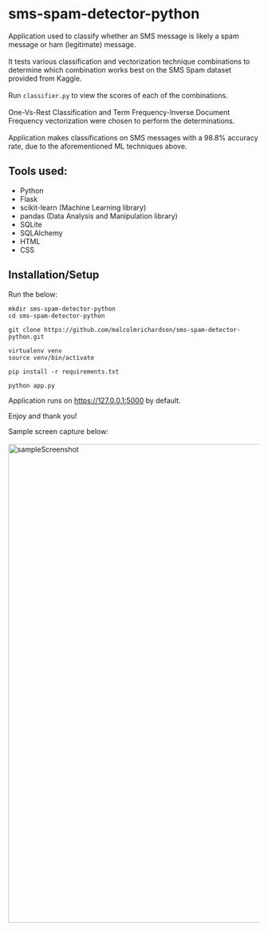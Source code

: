 # sms-spam-detector-python
Application used to classify whether an SMS message is likely a spam message or ham (legitimate) message.<br><br>
It tests various classification and vectorization technique combinations to determine which combination works best on the SMS Spam dataset provided from Kaggle.
<br><br>
Run `classifier.py` to view the scores of each of the combinations.
<br><br>
One-Vs-Rest Classification and  Term Frequency-Inverse Document Frequency vectorization were chosen to perform the determinations.
<br><br>
Application makes classifications on SMS messages with a 98.8% accuracy rate, due to the aforementioned ML techniques above.

## Tools used:
- Python
- Flask
- scikit-learn (Machine Learning library)
- pandas (Data Analysis and Manipulation library)
- SQLite
- SQLAlchemy
- HTML
- CSS

## Installation/Setup

Run the below:

```
mkdir sms-spam-detector-python
cd sms-spam-detector-python

git clone https://github.com/malcolmrichardson/sms-spam-detector-python.git

virtualenv venv
source venv/bin/activate

pip install -r requirements.txt

python app.py
```

Application runs on https://127.0.0.1:5000 by default.

Enjoy and thank you!

Sample screen capture below:
<br><br>
<img width="960" alt="sampleScreenshot" src="https://user-images.githubusercontent.com/70815205/163737783-dda3d273-062d-45ee-aa74-27d196129cb9.png">
